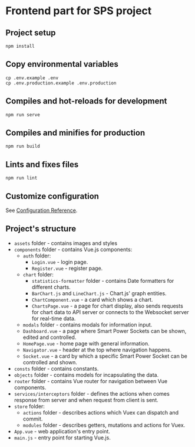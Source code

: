 # Frontend part for SPS project

## Project setup
```
npm install
```

## Copy environmental variables
```
cp .env.example .env
cp .env.production.example .env.production
```

## Compiles and hot-reloads for development
```
npm run serve
```

## Compiles and minifies for production
```
npm run build
```

## Lints and fixes files
```
npm run lint
```

## Customize configuration
See [Configuration Reference](https://cli.vuejs.org/config/).

## Project's structure
- `assets` folder - contains images and styles
- `components` folder - contains Vue.js components:
  - `auth` folder:
    - `Login.vue` - login page.
    - `Register.vue` - register page.
  - `chart` folder:
    - `statistics-formatter` folder - contains Date formatters for different charts.
    - `BarChart.js` and `LineChart.js` - Chart.js' graph entities.
    - `ChartComponent.vue` - a card which shows a chart.
    - `ChartsPage.vue` - a page for chart display, also sends requests for chart data to API server or connects to the Websocket server for real-time data.
  - `modals` folder - contains modals for information input.
  - `Dashboard.vue` - a page where Smart Power Sockets can be shown, edited and controlled.
  - `HomePage.vue` - home page with general information.
  - `Navigator.vue` - header at the top where navigation happens.
  - `Socket.vue` - a card by which a specific Smart Power Socket can be controlled and shown.
- `consts` folder - contains constants.
- `objects` folder - contains models for incapsulating the data. 
- `router` folder - contains Vue router for navigation between Vue components. 
- `services/interceptors` folder - defines the actions when comes response from server and when request from client is sent. 
- `store` folder:
  - `actions` folder - describes actions which Vuex can dispatch and commit.
  - `modules` folder - describes getters, mutations and actions for Vuex.
- `App.vue` - web application's entry point.
- `main.js` - entry point for starting Vue.js.